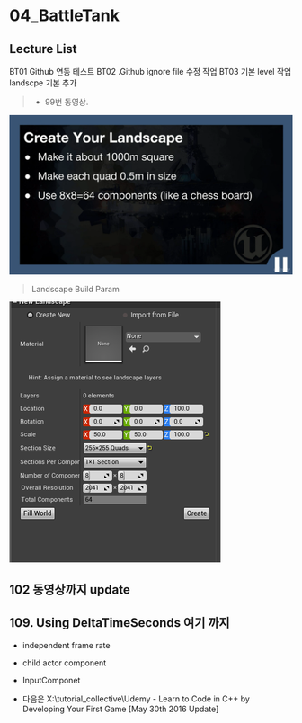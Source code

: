 # 04_BattleTank

## Lecture List

BT01 Github 연동 테스트
BT02 .Github ignore file 수정 작업
BT03 기본 level 작업 landscpe 기본 추가

> * 99번 동영상.

![](./mdsource/worldbuild01.png)

> Landscape Build Param

![](./mdsource/land_param01.png)

## 102 동영상까지 update

## 109. Using DeltaTimeSeconds 여기 까지
* independent frame rate
* child actor component
* InputComponet

* 다음은 X:\tutorial_collective\Udemy - Learn to Code in C++ by Developing Your First Game [May 30th 2016 Update]

